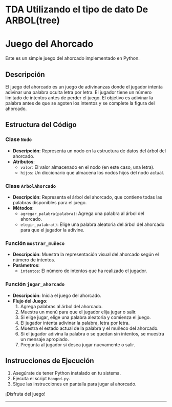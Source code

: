 # TDA Utilizando el tipo de dato De ARBOL(tree)
# Juego del Ahorcado

Este es un simple juego del ahorcado implementado en Python.

## Descripción

El juego del ahorcado es un juego de adivinanzas donde el jugador intenta adivinar una palabra oculta letra por letra. El jugador tiene un número limitado de intentos antes de perder el juego. El objetivo es adivinar la palabra antes de que se agoten los intentos y se complete la figura del ahorcado.

## Estructura del Código

### Clase `Nodo`

- **Descripción**: Representa un nodo en la estructura de datos del árbol del ahorcado.
- **Atributos**:
  - `valor`: El valor almacenado en el nodo (en este caso, una letra).
  - `hijos`: Un diccionario que almacena los nodos hijos del nodo actual.

### Clase `ArbolAhorcado`

- **Descripción**: Representa el árbol del ahorcado, que contiene todas las palabras disponibles para el juego.
- **Métodos**:
  - `agregar_palabra(palabra)`: Agrega una palabra al árbol del ahorcado.
  - `elegir_palabra()`: Elige una palabra aleatoria del árbol del ahorcado para que el jugador la adivine.

### Función `mostrar_muñeco`

- **Descripción**: Muestra la representación visual del ahorcado según el número de intentos.
- **Parámetros**:
  - `intentos`: El número de intentos que ha realizado el jugador.

### Función `jugar_ahorcado`

- **Descripción**: Inicia el juego del ahorcado.
- **Flujo del Juego**:
  1. Agrega palabras al árbol del ahorcado.
  2. Muestra un menú para que el jugador elija jugar o salir.
  3. Si elige jugar, elige una palabra aleatoria y comienza el juego.
  4. El jugador intenta adivinar la palabra, letra por letra.
  5. Muestra el estado actual de la palabra y el muñeco del ahorcado.
  6. Si el jugador adivina la palabra o se quedan sin intentos, se muestra un mensaje apropiado.
  7. Pregunta al jugador si desea jugar nuevamente o salir.

## Instrucciones de Ejecución

1. Asegúrate de tener Python instalado en tu sistema.
2. Ejecuta el script `Hanged.py`.
3. Sigue las instrucciones en pantalla para jugar al ahorcado.

¡Disfruta del juego!

--- 